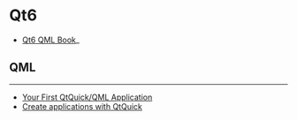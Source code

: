 # Qt6

* [Qt6 QML Book](https://www.qt.io/product/qt6/qml-book)_

## QML   
-------------

* [Your First QtQuick/QML Application](https://doc.qt.io/qtforpython-6/tutorials/basictutorial/qml.html)
* [Create applications with QtQuick](https://www.pythonguis.com/tutorials/pyqt6-qml-qtquick-python-application)
